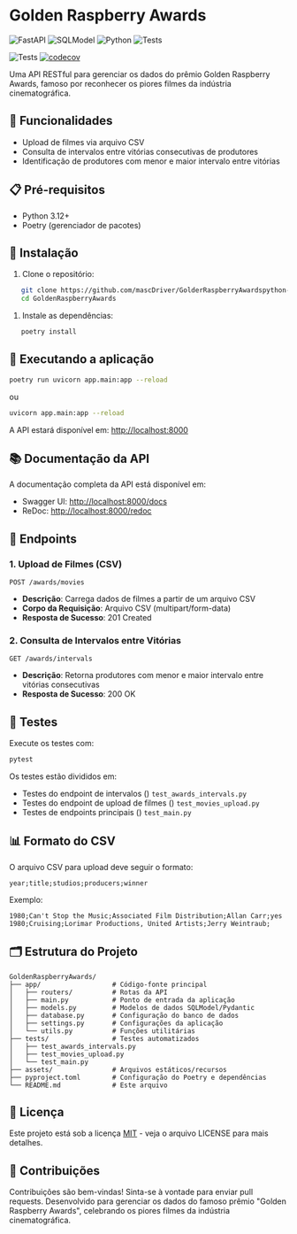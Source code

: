 # Golden Raspberry Awards

![FastAPI](https://img.shields.io/badge/FastAPI-009688?style=for-the-badge&logo=fastapi&logoColor=white)
![SQLModel](https://img.shields.io/badge/SQLModel-3776AB?style=for-the-badge&logo=python&logoColor=white)
![Python](https://img.shields.io/badge/Python-3.12-blue?style=for-the-badge&logo=python&logoColor=white)
![Tests](https://img.shields.io/badge/Tests-Pytest-green?style=for-the-badge&logo=pytest&logoColor=white)

![Tests](https://github.com/mascDriver/GoldenRaspberryAwards/actions/workflows/python-tests.yml/badge.svg)
[![codecov](https://codecov.io/gh/username/GoldenRaspberryAwards/branch/main/graph/badge.svg)](https://codecov.io/gh/username/GoldenRaspberryAwards)

Uma API RESTful para gerenciar os dados do prêmio Golden Raspberry Awards, famoso por reconhecer os piores filmes da
indústria cinematográfica.

## 🚀 Funcionalidades

- Upload de filmes via arquivo CSV
- Consulta de intervalos entre vitórias consecutivas de produtores
- Identificação de produtores com menor e maior intervalo entre vitórias

## 📋 Pré-requisitos

- Python 3.12+
- Poetry (gerenciador de pacotes)

## 🔧 Instalação

1. Clone o repositório:

``` bash
   git clone https://github.com/mascDriver/GolderRaspberryAwardspython-tests.yml
   cd GoldenRaspberryAwards
```

1. Instale as dependências:

``` bash
   poetry install
```

## 🚀 Executando a aplicação

``` bash
poetry run uvicorn app.main:app --reload
```

ou

``` bash
uvicorn app.main:app --reload
```

A API estará disponível em: [http://localhost:8000](http://localhost:8000)

## 📚 Documentação da API

A documentação completa da API está disponível em:

- Swagger UI: [http://localhost:8000/docs](http://localhost:8000/docs)
- ReDoc: [http://localhost:8000/redoc](http://localhost:8000/redoc)

## 📌 Endpoints

### 1. Upload de Filmes (CSV)

``` http
POST /awards/movies
```

- **Descrição**: Carrega dados de filmes a partir de um arquivo CSV
- **Corpo da Requisição**: Arquivo CSV (multipart/form-data)
- **Resposta de Sucesso**: 201 Created

### 2. Consulta de Intervalos entre Vitórias

``` http
GET /awards/intervals
```

- **Descrição**: Retorna produtores com menor e maior intervalo entre vitórias consecutivas
- **Resposta de Sucesso**: 200 OK

## 🧪 Testes

Execute os testes com:

``` bash
pytest
```

Os testes estão divididos em:

- Testes do endpoint de intervalos () `test_awards_intervals.py`
- Testes do endpoint de upload de filmes () `test_movies_upload.py`
- Testes de endpoints principais () `test_main.py`

## 📊 Formato do CSV

O arquivo CSV para upload deve seguir o formato:

``` 
year;title;studios;producers;winner
```

Exemplo:

``` 
1980;Can't Stop the Music;Associated Film Distribution;Allan Carr;yes
1980;Cruising;Lorimar Productions, United Artists;Jerry Weintraub;
```

## 🗂️ Estrutura do Projeto

``` 
GoldenRaspberryAwards/
├── app/                  # Código-fonte principal
│   ├── routers/          # Rotas da API
│   ├── main.py           # Ponto de entrada da aplicação
│   ├── models.py         # Modelos de dados SQLModel/Pydantic
│   ├── database.py       # Configuração do banco de dados
│   ├── settings.py       # Configurações da aplicação
│   └── utils.py          # Funções utilitárias
├── tests/                # Testes automatizados
│   ├── test_awards_intervals.py
│   ├── test_movies_upload.py
│   └── test_main.py  
├── assets/               # Arquivos estáticos/recursos
├── pyproject.toml        # Configuração do Poetry e dependências
└── README.md             # Este arquivo
```

## 📝 Licença

Este projeto está sob a licença [MIT](https://opensource.org/licenses/MIT) - veja o arquivo LICENSE para mais detalhes.

## 🤝 Contribuições

Contribuições são bem-vindas! Sinta-se à vontade para enviar pull requests.
Desenvolvido para gerenciar os dados do famoso prêmio "Golden Raspberry Awards", celebrando os piores filmes da
indústria cinematográfica.
